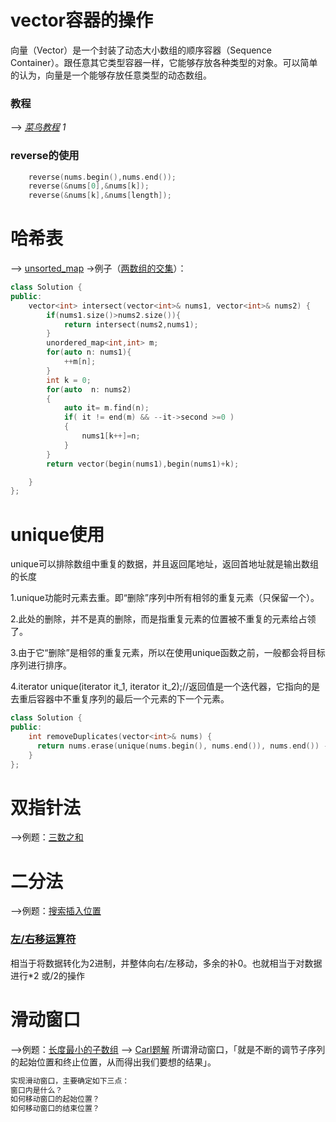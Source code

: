 # vector容器的操作
向量（Vector）是一个封装了动态大小数组的顺序容器（Sequence Container）。跟任意其它类型容器一样，它能够存放各种类型的对象。可以简单的认为，向量是一个能够存放任意类型的动态数组。 

### 教程
--> *[菜鸟教程](https://www.runoob.com/w3cnote/cpp-vector-container-analysis.html) 1*

### reverse的使用
```C++
    reverse(nums.begin(),nums.end());
    reverse(&nums[0],&nums[k]);
    reverse(&nums[k],&nums[length]);
```

# 哈希表
-->  [unsorted_map](http://www.cplusplus.com/reference/unordered_map/unordered_map/)
->例子（[两数组的交集](https://leetcode-cn.com/leetbook/read/top-interview-questions-easy/x2y0c2/)）：
```C++
class Solution {
public:
    vector<int> intersect(vector<int>& nums1, vector<int>& nums2) {
        if(nums1.size()>nums2.size()){
            return intersect(nums2,nums1);
        }
        unordered_map<int,int> m;
        for(auto n: nums1){
            ++m[n];
        }
        int k = 0;
        for(auto  n: nums2)
        {
            auto it= m.find(n);
            if( it != end(m) && --it->second >=0 )
            {
                nums1[k++]=n;
            }
        }
        return vector(begin(nums1),begin(nums1)+k);

    }
};
```

# unique使用
unique可以排除数组中重复的数据，并且返回尾地址，返回首地址就是输出数组的长度 

1.unique功能时元素去重。即“删除”序列中所有相邻的重复元素（只保留一个）。

2.此处的删除，并不是真的删除，而是指重复元素的位置被不重复的元素给占领了。

3.由于它“删除”是相邻的重复元素，所以在使用unique函数之前，一般都会将目标序列进行排序。

4.iterator unique(iterator it_1, iterator it_2);//返回值是一个迭代器，它指向的是去重后容器中不重复序列的最后一个元素的下一个元素。

```C++
class Solution {
public:
    int removeDuplicates(vector<int>& nums) {
      return nums.erase(unique(nums.begin(), nums.end()), nums.end()) - nums.begin();
    }
};
```

# 双指针法
-->例题：[三数之和](https://github.com/Brack-Wang/Leetcode-Notebook/blob/master/0015%23-%5B8.25%5D-%E4%B8%89%E6%95%B0%E4%B9%8B%E5%92%8C.md)


# 二分法
-->例题：[搜索插入位置](https://github.com/Brack-Wang/Leetcode-Notebook/blob/master/0019%23-%5B8.27%5D-%E6%90%9C%E7%B4%A2%E6%8F%92%E5%85%A5%E4%BD%8D%E7%BD%AE.md)
### [左/右移运算符](https://blog.csdn.net/weixin_42837024/article/details/98734787)
相当于将数据转化为2进制，并整体向右/左移动，多余的补0。也就相当于对数据进行\*2 或/2的操作

# 滑动窗口
-->例题：[长度最小的子数组](https://github.com/Brack-Wang/Leetcode-Notebook/new/master)
--> [Carl题解](https://mp.weixin.qq.com/s?__biz=MzUxNjY5NTYxNA==&mid=2247484315&idx=1&sn=414b885abba34abfd8d9f35c9f61b857&chksm=f9a230caced5b9dc73f8a895b640251845691837d8169a0de091b528d2bd895f7661a6acdc99&mpshare=1&scene=1&srcid=0828iNHY1FXgja9CnU1M6EvD&sharer_sharetime=1598586363998&sharer_shareid=f1647c17da67948d61f7bebc364ff223&key=5fd0c818f65a75703a995441745766f8d53c6087b8c18d9aece2555a29bb090de9f2bcd865988cefac8bb638dfa8b7680fb6c3b29b7460093bbb1eeafa6d05549296275b968677d0dca7c12ac1e5ff33101a42b257244e679a0ff0518a174bb27f73c25591307ad7c17865838287365217199cdb791380566183e7f7652f0f56&ascene=1&uin=MTIwODE0NDM2Mw%3D%3D&devicetype=Windows+10+x64&version=62090529&lang=zh_CN&exportkey=AUNyZPuAsQ34vVMSrumi5nI%3D&pass_ticket=3LNsH9ji6%2FsLwlY5nHzSsEggv40DogHVPM3o5PxnoxnkBHQsBreQOwIfHE%2FXHCNK)
所谓滑动窗口，「就是不断的调节子序列的起始位置和终止位置，从而得出我们要想的结果」。
```Markdown
实现滑动窗口，主要确定如下三点：
窗口内是什么？
如何移动窗口的起始位置？
如何移动窗口的结束位置？
```
